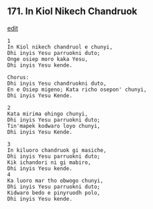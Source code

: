 
## 171.  In Kiol Nikech Chandruok
[edit](https://docs.google.com/document/d/1c5aZyXf_vDbmV_mEL7nzVTWV4J9jkC2A/edit?mode=html)



    1
    In Kiol nikech chandruol e chunyi,
    Dhi inyis Yesu parruokni duto;
    Onge osiep moro kaka Yesu,
    Dhi inyis Yesu kende.

    Chorus:
    Dhi inyis Yesu chandruokni duto,
    En e Osiep migeno; Kata richo osepon' chunyi,
    Dhi inyis Yesu Kende.

    2
    Kata mirima ohingo chunyi,
    Dhi inyis Yesu parruokni duto;
    Tin'mapek kodwaro loyo chunyi,
    Dhi inyis Yesu Kende.

    3
    In kiluoro chandruok gi masiche,
    Dhi inyis Yesu parruokni duto;
    Kik ichandori ni gi mabiro,
    Dhi inyis Yesu kende.
    4
    Ka luoro mar tho obwogo chunyi, 
    Dhi inyis Yesu parruokni duto; 
    Kidwaro bedo e pinyruodh polo, 
    Dhi inyis Yesu kende.
